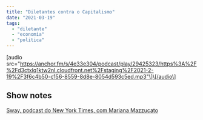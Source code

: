 ```yaml
---
title: "Diletantes contra o Capitalismo"
date: "2021-03-19"
tags: 
  - "diletante"
  - "economia"
  - "politica"
---
```


\[audio src="https://anchor.fm/s/4e33e304/podcast/play/29425323/https%3A%2F%2Fd3ctxlq1ktw2nl.cloudfront.net%2Fstaging%2F2021-2-19%2F3f6c4b50-c156-8559-8d8e-8054d593c5ed.mp3"\]\[/audio\]

## Show notes

[Sway, podcast do New York Times, com Mariana Mazzucato](https://podcasts.apple.com/us/podcast/stop-whining-about-big-government/id1528594034?i=1000513035898)
